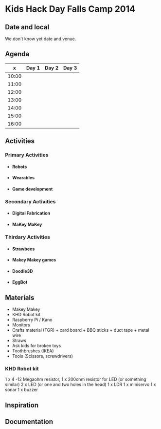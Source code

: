 # Kids Hack Day Falls Camp 2014

## Date and local
We don't know yet date and venue.

## Agenda
x	 	| Day 1		| Day 2		| Day 3 
---	 	| -----		| -----		| -----
10:00	|			|			|			
11:00	|			|			|			
12:00	|			|			|			
13:00	|			|			|			
14:00	|			|			|			
15:00	|			|			|			
16:00	|			|			|			

## Activities

### Primary Activities

* #### Robots
* #### Wearables
* #### Game development


### Secondary Activities

* #### Digital Fabrication
* #### MaKey MaKey

### Thirdary Activities

* #### Strawbees
* #### Makey Makey games
* #### Doodle3D
* #### EggBot


## Materials
* Makey Makey
* KHD Robot kit
* Raspberry Pi / Kano
* Monitors
* Crafts material (TGR) + card board + BBQ sticks + duct tape + metal wire
* Straws
* Ask kids for broken toys
* Toothbrushes (IKEA)
* Tools (Scissors, screwdrivers)

### KHD Robot kit

1 x 4 -12 Megaohm resistor, 
1 x 200ohm resistor for LED (or something similar)
2 x LED (or one and two holes in the head)
1 x LDR 
1 x miniservo
1 x sonar
1 x buzzer

## Inspiration

## Documentation
